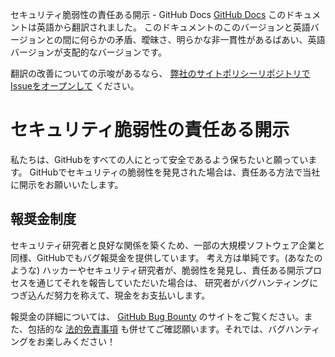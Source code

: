 セキュリティ脆弱性の責任ある開示 - GitHub Docs
[GitHub Docs](/ja)
このドキュメントは英語から翻訳されました。 このドキュメントのこのバージョンと英語バージョンとの間に何らかの矛盾、曖昧さ、明らかな非一貫性があるばあい、英語バージョンが支配的なバージョンです。

翻訳の改善についての示唆があるなら、
[弊社のサイトポリシーリポジトリでIssueをオープンして](https://github.com/github/site-policy/issues)
ください。

# セキュリティ脆弱性の責任ある開示

私たちは、GitHubをすべての人にとって安全であるよう保ちたいと願っています。 GitHubでセキュリティの脆弱性を発見された場合は、責任ある方法で当社に開示をお願いいたします。

## 報奨金制度

セキュリティ研究者と良好な関係を築くため、一部の大規模ソフトウェア企業と同様、GitHubでもバグ報奨金を提供しています。 考え方は単純です。(あなたのような) ハッカーやセキュリティ研究者が、脆弱性を発見し、責任ある開示プロセスを通じてそれを報告していただいた場合は、 研究者がバグハンティングにつぎ込んだ努力を称えて、現金をお支払いします。

報奨金の詳細については、
[GitHub Bug Bounty](https://bounty.github.com)
のサイトをご覧ください。また、包括的な
[法的免責事項](/ja/articles/github-bug-bounty-program-legal-safe-harbor)
も併せてご確認願います。それでは、バグハンティングをお楽しみください！
